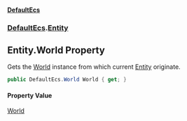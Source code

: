 #### [DefaultEcs](index.md 'index')
### [DefaultEcs](index.md#DefaultEcs 'DefaultEcs').[Entity](Entity.md 'DefaultEcs.Entity')
## Entity.World Property
Gets the [World](World.md 'DefaultEcs.World') instance from which current [Entity](Entity.md 'DefaultEcs.Entity') originate.  
```csharp
public DefaultEcs.World World { get; }
```
#### Property Value
[World](World.md 'DefaultEcs.World')
